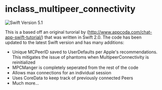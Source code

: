 # inclass_multipeer_connectivity

![Swift Version 5.1](https://img.shields.io/badge/Swift-v5.1-yellow.svg)

This is a based off an original turorial by (http://www.appcoda.com/chat-app-swift-tutorial/) that was written in Swift 2.0. The code has been updated to the latest Swift version and has many additions:
- Unique MCPeerID saved to UserDefaults per Apple's recommendations. This mitigates the issue of phantoms when MultipeerConnectivity is reinitialized
- MPCManger is completely seperated from the rest of the code
- Allows max connections for an individual session
- Uses CoreData to keep track of previously connected Peers 
- Much more...
